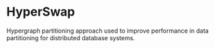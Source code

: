# HyperSwap

Hypergraph partitioning approach used to improve performance in data partitioning for distributed database systems.